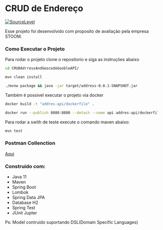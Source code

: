 # CRUD de Endereço
[![SourceLevel](https://app.sourcelevel.io/github/phelliperodrigues/CRUDAdrressAndGeocodeGoobleAPI.svg)](https://app.sourcelevel.io/github/phelliperodrigues/CRUDAdrressAndGeocodeGoobleAPI)

Esse projeto foi desenvolvido com proposito de avaliação pela empresa STOOM.

### Como Executar o Projeto

Para rodar o projeto clone o repositorio e siga as instruções abaixo


```bash
cd CRUDAdrressAndGeocodeGoobleAPI/
```

```bash
mvn clean install
```

```bash
./mvnw package && java -jar target/address-0.0.1-SNAPSHOT.jar    
```
Também é possivel executar o projeto via docker

```bash
docker build -t "addres-api/dockerfile" .    
```

```bash
docker run --publish 8080:8080 --detach --name api addres-api/dockerfile
```

Para rodar a swith de teste execute o comando maven abaixo:
```bash
mvn test
```
### Postman Collenction
[Aqui](https://github.com/phelliperodrigues/CRUDAdrressAndGeocodeGoobleAPI/blob/master/Address.postman_collection.json)

### Construido com:

* Java 11
* Maven
* Spring Boot
* Lombok
* Spring Data JPA
* Database H2
* Spring Test
* JUnit Jupter

Ps: Model contruido suportando DSL(Domain Specific Languages)
